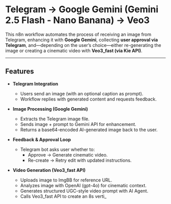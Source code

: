 # Telegram → Google Gemini (Gemini 2.5 Flash - Nano Banana) → Veo3 

This n8n workflow automates the process of receiving an image from Telegram, enhancing it with **Google Gemini**, collecting **user approval via Telegram**, and—depending on the user’s choice—either re-generating the image or creating a cinematic video with **Veo3_fast (via Kie API)**.  

---

## Features  

- **Telegram Integration**  
  - Users send an image (with an optional caption as prompt).  
  - Workflow replies with generated content and requests feedback.  

- **Image Processing (Google Gemini)**  
  - Extracts the Telegram image file.  
  - Sends image + prompt to Gemini API for enhancement.  
  - Returns a base64-encoded AI-generated image back to the user.  

- **Feedback & Approval Loop**  
  - Telegram bot asks user whether to:  
    - Approve → Generate cinematic video.  
    - Re-create → Retry edit with updated instructions.  

- **Video Generation (Veo3_fast API)**  
  - Uploads image to ImgBB for reference URL.  
  - Analyzes image with OpenAI (gpt-4o) for cinematic context.  
  - Generates structured UGC-style video prompt with AI Agent.  
  - Calls Veo3_fast API to create an 8s verti_
